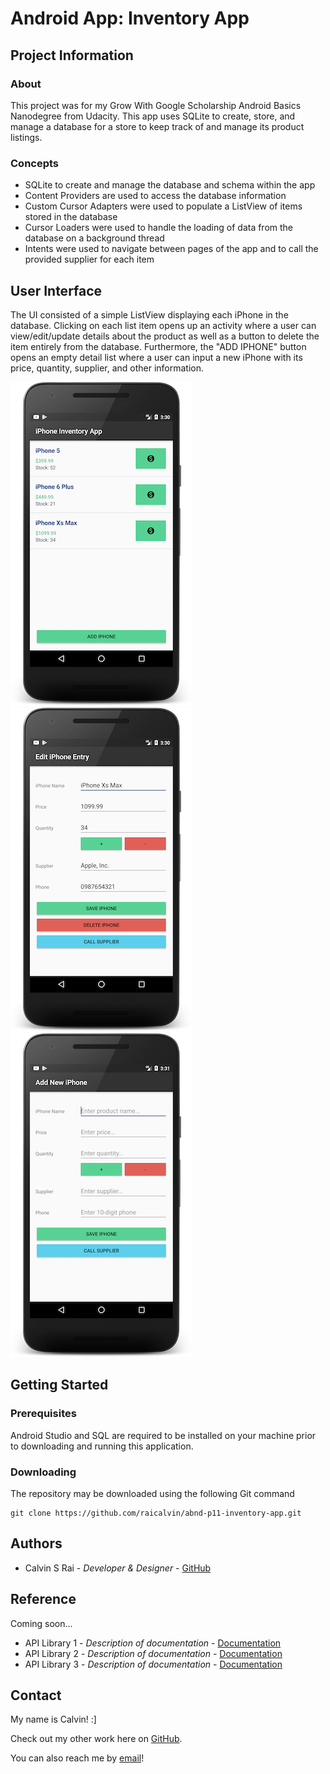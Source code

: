 # Android App: Inventory App

## Project Information

### About

This project was for my Grow With Google Scholarship Android Basics Nanodegree from Udacity. This app uses SQLite to create, store, and manage a database for a store to keep track of and manage its product listings.

### Concepts

- SQLite to create and manage the database and schema within the app
- Content Providers are used to access the database information
- Custom Cursor Adapters were used to populate a ListView of items stored in the database
- Cursor Loaders were used to handle the loading of data from the database on a background thread
- Intents were used to navigate between pages of the app and to call the provided supplier for each item

## User Interface

The UI consisted of a simple ListView displaying each iPhone in the database. Clicking on each list item opens up an activity where a user can view/edit/update details about the product as well as a button to delete the item entirely from the database. Furthermore, the "ADD IPHONE" button opens an empty detail list where a user can input a new iPhone with its price, quantity, supplier, and other information.

![](https://github.com/raicalvin/pictures/blob/master/pix-abnd-p11-iphone-inventory-app/pic1.png) ![](https://github.com/raicalvin/pictures/blob/master/pix-abnd-p11-iphone-inventory-app/pic2.png) ![](https://github.com/raicalvin/pictures/blob/master/pix-abnd-p11-iphone-inventory-app/pic3.png)

## Getting Started

### Prerequisites

Android Studio and SQL are required to be installed on your machine prior to downloading and running this application.

### Downloading

The repository may be downloaded using the following Git command

```
git clone https://github.com/raicalvin/abnd-p11-inventory-app.git
```

## Authors

- Calvin S Rai - _Developer & Designer_ - [GitHub](https://github.com/raicalvin)

## Reference

Coming soon...

- API Library 1 - _Description of documentation_ - [Documentation](https://github.com/raicalvin)
- API Library 2 - _Description of documentation_ - [Documentation](https://github.com/raicalvin)
- API Library 3 - _Description of documentation_ - [Documentation](https://github.com/raicalvin)

## Contact

My name is Calvin! :]

Check out my other work here on [GitHub](https://github.com/raicalvin).

You can also reach me by [email](mailto:raicalvin@gmail.com)!
